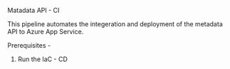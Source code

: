 Matadata API - CI

This pipeline automates the integeration and deployment of the metadata API to Azure App Service.

Prerequisites - 
1. Run the IaC - CD 